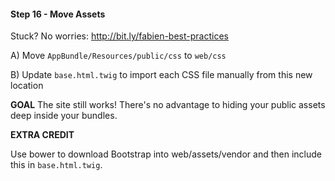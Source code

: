 #### Step 16 - Move Assets
Stuck? No worries: http://bit.ly/fabien-best-practices

A) Move `AppBundle/Resources/public/css`
to `web/css`

B) Update `base.html.twig` to import each CSS file manually
from this new location

**GOAL**
The site still works! There's no advantage to hiding your
public assets deep inside your bundles.

**EXTRA CREDIT**

Use bower to download Bootstrap into web/assets/vendor and then
include this in `base.html.twig`.
